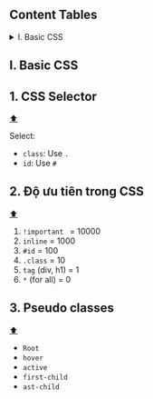 ## Content Tables

<details>
  <summary>I. Basic CSS</summary>

 - [1. CSS Selector](#1-css-selector)
 - [2. Độ ưu tiên trong CSS](#2-độ-ưu-tiên-trong-css)
 - [3. Pseudo classes](#3-pseudo-classes)
</details>

## I. Basic CSS
## 1. CSS Selector
[:arrow_up:](#content-tables)

Select:
- `class`: Use `.`
- `id`: Use `#`


## 2. Độ ưu tiên trong CSS
  [:arrow_up:](#content-tables)
1. `!important ` = 10000
  2. `inline` = 1000
  3. `#id` = 100
  4. `.class` = 10
  5. `tag` (div, h1) = 1
  6. `*` (for all) = 0


## 3. Pseudo classes
  [:arrow_up:](#content-tables)
- `Root`
- `hover`
- `active`
- `first-child`
- `ast-child`


